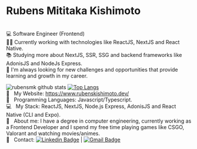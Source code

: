 

# Rubens Mititaka Kishimoto

 <br/> :computer: Software Engineer (Frontend)
 <br/> 👨‍💻 Currently working with technologies like ReactJS, NextJS and React Native. 
 <br/> :books: Studying more about NextJS, SSR, SSG and backend frameworks like AdonisJS and NodeJs Express.
 <br/> :rocket:  I'm always looking for new challenges and opportunities that provide learning and growth in my career.
 
 ![rubensmk github stats](https://github-readme-stats.vercel.app/api?username=rubensmk&show_icons=true&theme=vue-dark)
[![Top Langs](https://github-readme-stats.vercel.app/api/top-langs/?username=rubensmk&layout=compact&theme=vue-dark)](https://github.com/rubensmk/github-readme-stats)
<br/> 🔗 &nbsp; My Website: https://www.rubenskishimoto.dev/
 <br/> :purple_heart: &nbsp; Programming Languages: Javascript/Typescript.
 <br/> :computer: &nbsp; My Stack: ReactJS, NextJS, Node.js Express, AdonisJS and React Native (CLI and Expo).
 <br/> 💬  &nbsp; About me: I have a degree in computer engineering, currently working as a Frontend Developer and I spend my free time playing games like CSGO, Valorant and watching movies/animes.
 <br/> 📩 &nbsp; Contact:
[![Linkedin Badge](https://img.shields.io/badge/-RubensKishimoto-blue?style=flat-square&logo=Linkedin&logoColor=white&link=https://www.linkedin.com/in/rubens-kishimoto/)](https://www.linkedin.com/in/rubens-kishimoto/) 
| 
[![Gmail Badge](https://img.shields.io/badge/-rubenskishimoto@gmail.com-c14438?style=flat-square&logo=Gmail&logoColor=white&link=mailto:rubenskishimoto@gmail.com)](mailto:rubenskishimoto@gmail.com)
